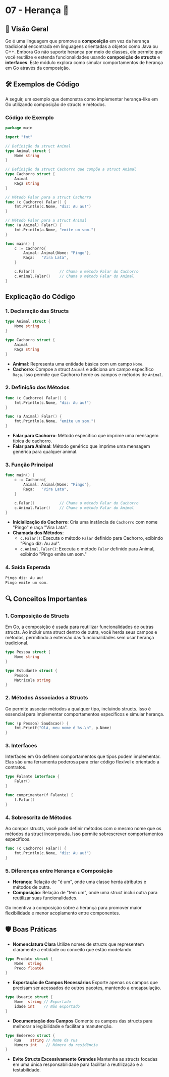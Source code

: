 # 07 - Herança 🦴

## 📖 Visão Geral

Go é uma linguagem que promove a **composição** em vez da herança tradicional encontrada em linguagens orientadas a objetos como Java ou C++. Embora Go não suporte herança por meio de classes, ele permite que você reutilize e estenda funcionalidades usando **composição de structs** e **interfaces**. Este módulo explora como simular comportamentos de herança em Go através da composição.

## 🛠 Exemplos de Código

A seguir, um exemplo que demonstra como implementar herança-like em Go utilizando composição de structs e métodos.

### Código de Exemplo

```go
package main

import "fmt"

// Definição da struct Animal
type Animal struct {
    Nome string
}

// Definição da struct Cachorro que compõe a struct Animal
type Cachorro struct {
    Animal
    Raça string
}

// Método Falar para a struct Cachorro
func (c Cachorro) Falar() {
    fmt.Println(c.Nome, "diz: Au au!")
}

// Método Falar para a struct Animal
func (a Animal) Falar() {
    fmt.Println(a.Nome, "emite um som.")
}

func main() {
    c := Cachorro{
        Animal: Animal{Nome: "Pingo"},
        Raça:   "Vira Lata",
    }

    c.Falar()           // Chama o método Falar do Cachorro
    c.Animal.Falar()    // Chama o método Falar do Animal
}
```

## Explicação do Código

### 1. Declaração das Structs

```go
type Animal struct {
    Nome string
}

type Cachorro struct {
    Animal
    Raça string
}
```

- **Animal**: Representa uma entidade básica com um campo ``Nome``.
- **Cachorro**: Compoe a struct ``Animal`` e adiciona um campo específico ``Raça``. Isso permite que Cachorro herde os campos e métodos de ``Animal``.

### 2. Definição dos Métodos
```go
func (c Cachorro) Falar() {
    fmt.Println(c.Nome, "diz: Au au!")
}

func (a Animal) Falar() {
    fmt.Println(a.Nome, "emite um som.")
}
```

- **Falar para Cachorro**: Método específico que imprime uma mensagem típica de cachorro.
- **Falar para Animal**: Método genérico que imprime uma mensagem genérica para qualquer animal.

### 3. Função Principal
```go
func main() {
    c := Cachorro{
        Animal: Animal{Nome: "Pingo"},
        Raça:   "Vira Lata",
    }

    c.Falar()           // Chama o método Falar do Cachorro
    c.Animal.Falar()    // Chama o método Falar do Animal
}
```
- **Inicialização do Cachorro**: Cria uma instância de ``Cachorro`` com nome "Pingo" e raça "Vira Lata".
- **Chamada dos Métodos**:
    - ``c.Falar()``: Executa o método ``Falar`` definido para Cachorro, exibindo "Pingo diz: Au au!".
    - ``c.Animal.Falar()``: Executa o método ``Falar`` definido para Animal, exibindo "Pingo emite um som."

### 4. Saída Esperada
```go
Pingo diz: Au au!
Pingo emite um som.
```

## 🔍 Conceitos Importantes

### 1. Composição de Structs
Em Go, a composição é usada para reutilizar funcionalidades de outras structs. Ao incluir uma struct dentro de outra, você herda seus campos e métodos, permitindo a extensão das funcionalidades sem usar herança tradicional.
```go
type Pessoa struct {
    Nome string
}

type Estudante struct {
    Pessoa
    Matricula string
}
```

### 2. Métodos Associados a Structs
Go permite associar métodos a qualquer tipo, incluindo structs. Isso é essencial para implementar comportamentos específicos e simular herança.
```go
func (p Pessoa) Saudacao() {
    fmt.Printf("Olá, meu nome é %s.\n", p.Nome)
}
```


### 3. Interfaces
Interfaces em Go definem comportamentos que tipos podem implementar. Elas são uma ferramenta poderosa para criar código flexível e orientado a contratos.
```go
type Falante interface {
    Falar()
}

func cumprimentar(f Falante) {
    f.Falar()
}
```


### 4. Sobrescrita de Métodos
Ao compor structs, você pode definir métodos com o mesmo nome que os métodos da struct incorporada. Isso permite sobrescrever comportamentos específicos.
```go
func (c Cachorro) Falar() {
    fmt.Println(c.Nome, "diz: Au au!")
}
```


### 5. Diferenças entre Herança e Composição
- **Herança**: Relação de "é um", onde uma classe herda atributos e métodos de outra.
- **Composição**: Relação de "tem um", onde uma struct inclui outra para reutilizar suas funcionalidades.

Go incentiva a composição sobre a herança para promover maior flexibilidade e menor acoplamento entre componentes.

## 🛡 Boas Práticas

- **Nomenclatura Clara**
Utilize nomes de structs que representem claramente a entidade ou conceito que estão modelando.
```go
type Produto struct {
    Nome  string
    Preco float64
}
```

- **Exportação de Campos Necessários**
Exporte apenas os campos que precisam ser acessados de outros pacotes, mantendo a encapsulação.
```go
type Usuario struct {
    Nome  string // Exportado
    idade int    // Não exportado
}
```

- **Documentação dos Campos**
Comente os campos das structs para melhorar a legibilidade e facilitar a manutenção.
```go
type Endereco struct {
    Rua    string // Nome da rua
    Numero int    // Número da residência
}
```

- **Evite Structs Excessivamente Grandes**
Mantenha as structs focadas em uma única responsabilidade para facilitar a reutilização e a testabilidade.